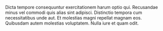 Dicta tempore consequuntur exercitationem harum optio qui. Recusandae minus vel commodi quis alias sint adipisci. Distinctio tempora cum necessitatibus unde aut. Et molestias magni repellat magnam eos. Quibusdam autem molestias voluptatem. Nulla iure et quam odit.